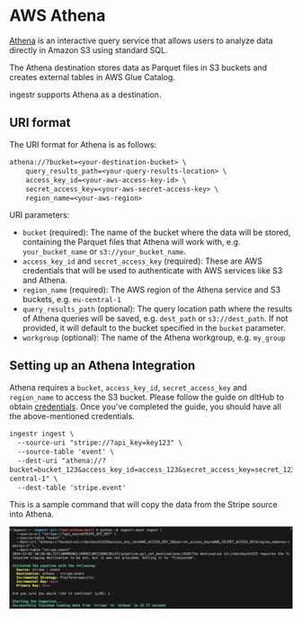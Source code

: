 # AWS Athena
[Athena](https://aws.amazon.com/athena/) is an interactive query service that allows users to analyze data directly in Amazon S3 using standard SQL.

The Athena destination stores data as Parquet files in S3 buckets and creates external tables in AWS Glue Catalog.

ingestr supports Athena as a destination.

## URI format
The URI format for Athena is as follows:

```plaintext
athena://?bucket=<your-destination-bucket> \
    query_results_path=<your-query-results-location> \
    access_key_id=<your-aws-access-key-id> \
    secret_access_key=<your-aws-secret-access-key> \
    region_name=<your-aws-region>
```
URI parameters:
- `bucket` (required): The name of the bucket where the data will be stored, containing the Parquet files that Athena will work with, e.g. `your_bucket_name` or `s3://your_bucket_name`.
- `access_key_id` and `secret_access_key` (required): These are AWS credentials that will be used to authenticate with AWS services like S3 and Athena.
- `region_name` (required): The AWS region of the Athena service and S3 buckets, e.g. `eu-central-1`
- `query_results_path` (optional): The query location path where the results of Athena queries will be saved, e.g. `dest_path` or `s3://dest_path`. If not provided, it will default to the bucket specified in the `bucket` parameter.
- `workgroup` (optional): The name of the Athena workgroup, e.g. `my_group`

## Setting up an Athena Integration
Athena requires a `bucket`, `access_key_id`, `secret_access_key` and `region_name` to access the S3 bucket. Please follow the guide on dltHub to obtain [credentials](https://dlthub.com/docs/dlt-ecosystem/destinations/athena#2-setup-bucket-storage-and-athena-credentials). Once you've completed the guide, you should have all the above-mentioned credentials.
```
ingestr ingest \
  --source-uri "stripe://?api_key=key123" \
  --source-table 'event' \
  --dest-uri "athena://?bucket=bucket_123&access_key_id=access_123&secret_access_key=secret_123&region_name=eu-central-1" \
  --dest-table 'stripe.event'
```
This is a sample command that will copy the data from the Stripe source into Athena.

<img alt="athena_img" src="../media/athena.png" />
